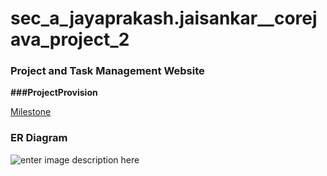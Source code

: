 # sec_a_jayaprakash.jaisankar__corejava_project_2

### Project and Task Management Website

**###ProjectProvision**


[Milestone](https://github.com/fssa-batch3/sec_a_jayaprakash.jaisankar__corejava_project_2/issues/1)


### ER Diagram
![enter image description here](%5B!%5BHDDkqns.md.png%5D%28https://iili.io/HDDkqns.md.png%29%5D%28https://freeimage.host/i/HDDkqns%29)
